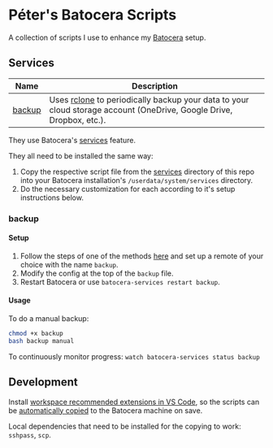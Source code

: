 # Péter's Batocera Scripts

A collection of scripts I use to enhance my [Batocera](https://batocera.org/) setup.

## Services

| Name              | Description                                                                                                                                |
| ----------------- | ------------------------------------------------------------------------------------------------------------------------------------------ |
| [backup](#backup) | Uses [rclone](https://rclone.org/) to periodically backup your data to your cloud storage account (OneDrive, Google Drive, Dropbox, etc.). |

They use Batocera's [services](https://wiki.batocera.org/launch_a_script#services) feature.

They all need to be installed the same way:

1. Copy the respective script file from the [services](/services/) directory of this repo into your Batocera installation's `/userdata/system/services` directory.
2. Do the necessary customization for each according to it's setup instructions below.

### backup

#### Setup

1. Follow the steps of one of the methods [here](https://rclone.org/remote_setup/) and set up a remote of your choice with the name `backup`.
2. Modify the config at the top of the `backup` file.
3. Restart Batocera or use `batocera-services restart backup`.

#### Usage

To do a manual backup:

```bash
chmod +x backup
bash backup manual
```

To continuously monitor progress: `watch batocera-services status backup`

## Development

Install [workspace recommended extensions in VS Code](https://code.visualstudio.com/docs/editor/extension-marketplace#_workspace-recommended-extensions), so the scripts can be [automatically copied](/.vscode/settings.json#L6) to the Batocera machine on save.

Local dependencies that need to be installed for the copying to work: `sshpass`, `scp`.
